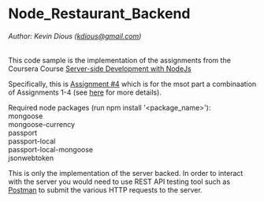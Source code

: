 # Node_Restaurant_Backend

###### Author:      Kevin Dious (kdious@gmail.com)

This code sample is the implementation of the assignments from the Coursera Course [Server-side Development with NodeJs](https://www.coursera.org/learn/server-side-development/home/welcome)

Specifically, this is [Assignment #4](https://www.coursera.org/learn/server-side-development/peer/CnyR4/assignment4) which is for the msot part a combinaation of Assignments 1-4 (see [here](https://www.coursera.org/learn/server-side-development/home/assignments) for more details).

Required node packages (run npm install '<package_name>'):  
mongoose  
mongoose-currency  
passport  
passport-local  
passport-local-mongoose  
jsonwebtoken  

This is only the implementation of the server backed.  In order to interact with the server you would need to use REST API testing tool such as [Postman](https://www.getpostman.com/) to submit the various HTTP requests to the server.
